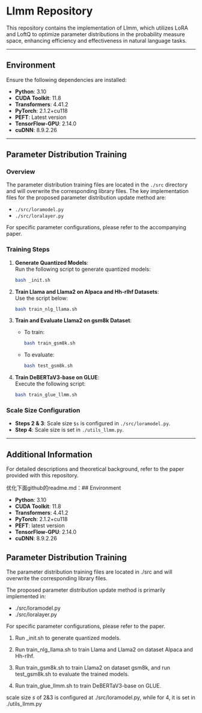  # Llmm Repository

This repository contains the implementation of Llmm, which utilizes LoRA and LoftQ to optimize parameter distributions in the probability measure space, enhancing efficiency and effectiveness in natural language tasks.

---

## Environment

Ensure the following dependencies are installed:

- **Python**: 3.10  
- **CUDA Toolkit**: 11.8  
- **Transformers**: 4.41.2  
- **PyTorch**: 2.1.2+cu118  
- **PEFT**: Latest version  
- **TensorFlow-GPU**: 2.14.0  
- **cuDNN**: 8.9.2.26  

---

## Parameter Distribution Training

### Overview
The parameter distribution training files are located in the `./src` directory and will overwrite the corresponding library files. The key implementation files for the proposed parameter distribution update method are:

- `./src/loramodel.py`
- `./src/loralayer.py`

For specific parameter configurations, please refer to the accompanying paper.

### Training Steps

1. **Generate Quantized Models**:  
   Run the following script to generate quantized models:
   ```bash
   bash _init.sh
   ```

2. **Train Llama and Llama2 on Alpaca and Hh-rlhf Datasets**:  
   Use the script below:
   ```bash
   bash train_nlg_llama.sh
   ```

3. **Train and Evaluate Llama2 on gsm8k Dataset**:  
   - To train:
     ```bash
     bash train_gsm8k.sh
     ```
   - To evaluate:
     ```bash
     bash test_gsm8k.sh
     ```

4. **Train DeBERTaV3-base on GLUE**:  
   Execute the following script:
   ```bash
   bash train_glue_llmm.sh
   ```

### Scale Size Configuration

- **Steps 2 & 3**: Scale size `$s` is configured in `./src/loramodel.py`.
- **Step 4**: Scale size is set in `./utils_llmm.py`.

---

## Additional Information

For detailed descriptions and theoretical background, refer to the paper provided with this repository.


优化下面github的readme.md：## Environment
- **Python**: 3.10  
- **CUDA Toolkit**: 11.8  
- **Transformers**: 4.41.2  
- **PyTorch**: 2.1.2+cu118  
- **PEFT**: latest version  
- **TensorFlow-GPU**: 2.14.0  
- **cuDNN**: 8.9.2.26  

## Parameter Distribution Training
The parameter distribution training files are located in ./src and will overwrite the corresponding library files.  

The proposed parameter distribution update method is primarily implemented in:  
- ./src/loramodel.py  
- ./src/loralayer.py  

For specific parameter configurations, please refer to the paper.
 
1. Run _init.sh to generate quantized models.

2. Run train_nlg_llama.sh to train Llama and Llama2 on dataset Alpaca and Hh-rlhf. 

3. Run train_gsm8k.sh to train Llama2 on dataset gsm8k, and run test_gsm8k.sh to evaluate the trained models. 

4. Run train_glue_llmm.sh to train DeBERTaV3-base on GLUE.

scale size $s$ of 2&3 is configured at ./src/loramodel.py, while for 4, it is set in ./utils_llmm.py
